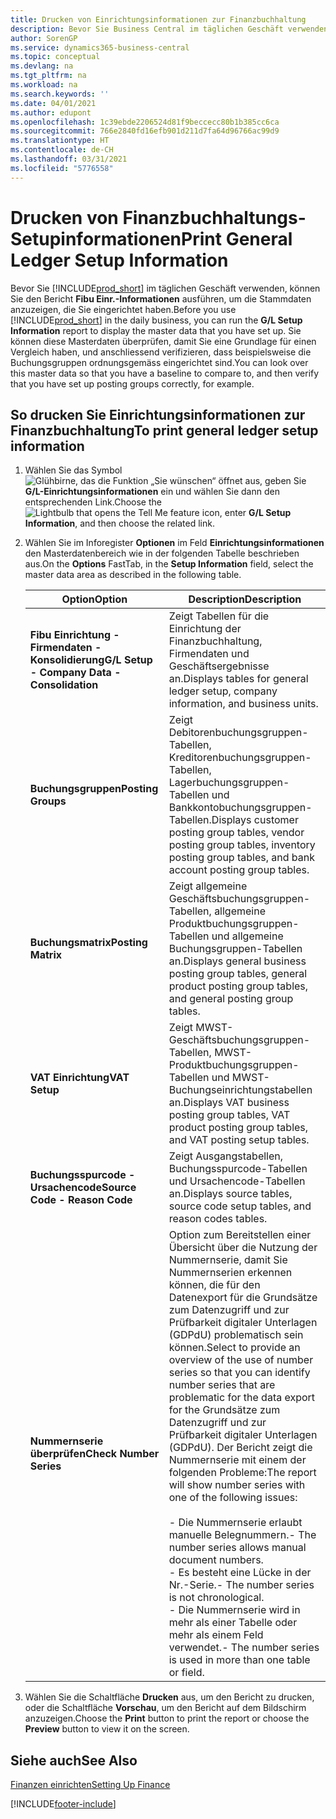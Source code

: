 ```yaml
---
title: Drucken von Einrichtungsinformationen zur Finanzbuchhaltung
description: Bevor Sie Business Central im täglichen Geschäft verwenden können, können Sie Finanzbuchhaltungseinrichtungs-Informationen ausführen, um die Stammdaten anzuzeigen, die Sie eingerichtet haben.
author: SorenGP
ms.service: dynamics365-business-central
ms.topic: conceptual
ms.devlang: na
ms.tgt_pltfrm: na
ms.workload: na
ms.search.keywords: ''
ms.date: 04/01/2021
ms.author: edupont
ms.openlocfilehash: 1c39ebde2206524d81f9beccecc80b1b385cc6ca
ms.sourcegitcommit: 766e2840fd16efb901d211d7fa64d96766ac99d9
ms.translationtype: HT
ms.contentlocale: de-CH
ms.lasthandoff: 03/31/2021
ms.locfileid: "5776558"
---
```

# <a name="print-general-ledger-setup-information"></a><span data-ttu-id="adc8c-103">Drucken von Finanzbuchhaltungs-Setupinformationen</span><span class="sxs-lookup"><span data-stu-id="adc8c-103">Print General Ledger Setup Information</span></span>
<span data-ttu-id="adc8c-104">Bevor Sie [!INCLUDE[prod_short](../../includes/prod_short.md)] im täglichen Geschäft verwenden, können Sie den Bericht **Fibu Einr.-Informationen** ausführen, um die Stammdaten anzuzeigen, die Sie eingerichtet haben.</span><span class="sxs-lookup"><span data-stu-id="adc8c-104">Before you use [!INCLUDE[prod_short](../../includes/prod_short.md)] in the daily business, you can run the **G/L Setup Information** report to display the master data that you have set up.</span></span> <span data-ttu-id="adc8c-105">Sie können diese Masterdaten überprüfen, damit Sie eine Grundlage für einen Vergleich haben, und anschliessend verifizieren, dass beispielsweise die Buchungsgruppen ordnungsgemäss eingerichtet sind.</span><span class="sxs-lookup"><span data-stu-id="adc8c-105">You can look over this master data so that you have a baseline to compare to, and then verify that you have set up posting groups correctly, for example.</span></span>  

## <a name="to-print-general-ledger-setup-information"></a><span data-ttu-id="adc8c-106">So drucken Sie Einrichtungsinformationen zur Finanzbuchhaltung</span><span class="sxs-lookup"><span data-stu-id="adc8c-106">To print general ledger setup information</span></span>  

1.  <span data-ttu-id="adc8c-107">Wählen Sie das Symbol ![Glühbirne, das die Funktion „Sie wünschen“ öffnet](../../media/ui-search/search_small.png "Tell me-Funktion") aus, geben Sie **G/L-Einrichtungsinformationen** ein und wählen Sie dann den entsprechenden Link.</span><span class="sxs-lookup"><span data-stu-id="adc8c-107">Choose the ![Lightbulb that opens the Tell Me feature](../../media/ui-search/search_small.png "Tell me what you want to do") icon, enter **G/L Setup Information**, and then choose the related link.</span></span>  
2.  <span data-ttu-id="adc8c-108">Wählen Sie im Inforegister **Optionen** im Feld **Einrichtungsinformationen** den Masterdatenbereich wie in der folgenden Tabelle beschrieben aus.</span><span class="sxs-lookup"><span data-stu-id="adc8c-108">On the **Options** FastTab, in the **Setup Information** field, select the master data area as described in the following table.</span></span>  

    |<span data-ttu-id="adc8c-109">Option</span><span class="sxs-lookup"><span data-stu-id="adc8c-109">Option</span></span>|<span data-ttu-id="adc8c-110">Description</span><span class="sxs-lookup"><span data-stu-id="adc8c-110">Description</span></span>|  
    |-------------------------------------|---------------------------------------|  
    |<span data-ttu-id="adc8c-111">**Fibu Einrichtung - Firmendaten - Konsolidierung**</span><span class="sxs-lookup"><span data-stu-id="adc8c-111">**G/L Setup - Company Data - Consolidation**</span></span>|<span data-ttu-id="adc8c-112">Zeigt Tabellen für die Einrichtung der Finanzbuchhaltung, Firmendaten und Geschäftsergebnisse an.</span><span class="sxs-lookup"><span data-stu-id="adc8c-112">Displays tables for general ledger setup, company information, and business units.</span></span>|  
    |<span data-ttu-id="adc8c-113">**Buchungsgruppen**</span><span class="sxs-lookup"><span data-stu-id="adc8c-113">**Posting Groups**</span></span>|<span data-ttu-id="adc8c-114">Zeigt Debitorenbuchungsgruppen-Tabellen, Kreditorenbuchungsgruppen-Tabellen, Lagerbuchungsgruppen-Tabellen und Bankkontobuchungsgruppen-Tabellen.</span><span class="sxs-lookup"><span data-stu-id="adc8c-114">Displays customer posting group tables, vendor posting group tables, inventory posting group tables, and bank account posting group tables.</span></span>|  
    |<span data-ttu-id="adc8c-115">**Buchungsmatrix**</span><span class="sxs-lookup"><span data-stu-id="adc8c-115">**Posting Matrix**</span></span>|<span data-ttu-id="adc8c-116">Zeigt allgemeine Geschäftsbuchungsgruppen-Tabellen, allgemeine Produktbuchungsgruppen-Tabellen und allgemeine Buchungsgruppen-Tabellen an.</span><span class="sxs-lookup"><span data-stu-id="adc8c-116">Displays general business posting group tables, general product posting group tables, and general posting group tables.</span></span>|  
    |<span data-ttu-id="adc8c-117">**VAT Einrichtung**</span><span class="sxs-lookup"><span data-stu-id="adc8c-117">**VAT Setup**</span></span>|<span data-ttu-id="adc8c-118">Zeigt MWST-Geschäftsbuchungsgruppen-Tabellen, MWST-Produktbuchungsgruppen-Tabellen und MWST-Buchungseinrichtungstabellen an.</span><span class="sxs-lookup"><span data-stu-id="adc8c-118">Displays VAT business posting group tables, VAT product posting group tables, and VAT posting setup tables.</span></span>|  
    |<span data-ttu-id="adc8c-119">**Buchungsspurcode - Ursachencode**</span><span class="sxs-lookup"><span data-stu-id="adc8c-119">**Source Code - Reason Code**</span></span>|<span data-ttu-id="adc8c-120">Zeigt Ausgangstabellen, Buchungsspurcode-Tabellen und Ursachencode-Tabellen an.</span><span class="sxs-lookup"><span data-stu-id="adc8c-120">Displays source tables, source code setup tables, and reason codes tables.</span></span>|  
    |<span data-ttu-id="adc8c-121">**Nummernserie überprüfen**</span><span class="sxs-lookup"><span data-stu-id="adc8c-121">**Check Number Series**</span></span>|<span data-ttu-id="adc8c-122">Option zum Bereitstellen einer Übersicht über die Nutzung der Nummernserie, damit Sie Nummernserien erkennen können, die für den Datenexport für die Grundsätze zum Datenzugriff und zur Prüfbarkeit digitaler Unterlagen (GDPdU) problematisch sein können.</span><span class="sxs-lookup"><span data-stu-id="adc8c-122">Select to provide an overview of the use of number series so that you can identify number series that are problematic for the data export for the Grundsätze zum Datenzugriff und zur Prüfbarkeit digitaler Unterlagen (GDPdU).</span></span> <span data-ttu-id="adc8c-123">Der Bericht zeigt die Nummernserie mit einem der folgenden Probleme:</span><span class="sxs-lookup"><span data-stu-id="adc8c-123">The report will show number series with one of the following issues:</span></span><br /><br /> <span data-ttu-id="adc8c-124">-   Die Nummernserie erlaubt manuelle Belegnummern.</span><span class="sxs-lookup"><span data-stu-id="adc8c-124">-   The number series allows manual document numbers.</span></span><br /><span data-ttu-id="adc8c-125">-   Es besteht eine Lücke in der Nr.-Serie.</span><span class="sxs-lookup"><span data-stu-id="adc8c-125">-   The number series is not chronological.</span></span><br /><span data-ttu-id="adc8c-126">-   Die Nummernserie wird in mehr als einer Tabelle oder mehr als einem Feld verwendet.</span><span class="sxs-lookup"><span data-stu-id="adc8c-126">-   The number series is used in more than one table or field.</span></span>|  

3.  <span data-ttu-id="adc8c-127">Wählen Sie die Schaltfläche **Drucken** aus, um den Bericht zu drucken, oder die Schaltfläche **Vorschau**, um den Bericht auf dem Bildschirm anzuzeigen.</span><span class="sxs-lookup"><span data-stu-id="adc8c-127">Choose the **Print** button to print the report or choose the **Preview** button to view it on the screen.</span></span>  

## <a name="see-also"></a><span data-ttu-id="adc8c-128">Siehe auch</span><span class="sxs-lookup"><span data-stu-id="adc8c-128">See Also</span></span>  
[<span data-ttu-id="adc8c-129">Finanzen einrichten</span><span class="sxs-lookup"><span data-stu-id="adc8c-129">Setting Up Finance</span></span>](../../finance-setup-finance.md)


[!INCLUDE[footer-include](../../includes/footer-banner.md)]